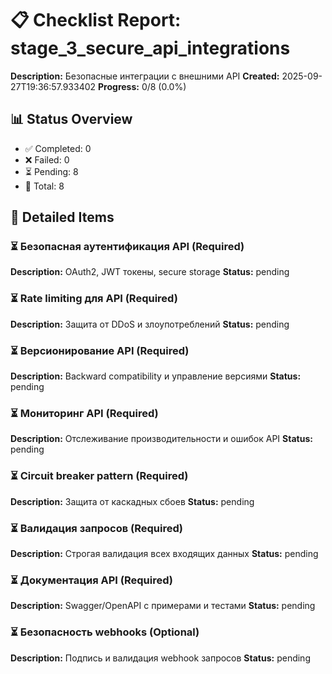 
# 📋 Checklist Report: stage_3_secure_api_integrations

**Description:** Безопасные интеграции с внешними API
**Created:** 2025-09-27T19:36:57.933402
**Progress:** 0/8 (0.0%)

## 📊 Status Overview
- ✅ Completed: 0
- ❌ Failed: 0
- ⏳ Pending: 8
- 📝 Total: 8

## 📝 Detailed Items

### ⏳ Безопасная аутентификация API (Required)
**Description:** OAuth2, JWT токены, secure storage
**Status:** pending

### ⏳ Rate limiting для API (Required)
**Description:** Защита от DDoS и злоупотреблений
**Status:** pending

### ⏳ Версионирование API (Required)
**Description:** Backward compatibility и управление версиями
**Status:** pending

### ⏳ Мониторинг API (Required)
**Description:** Отслеживание производительности и ошибок API
**Status:** pending

### ⏳ Circuit breaker pattern (Required)
**Description:** Защита от каскадных сбоев
**Status:** pending

### ⏳ Валидация запросов (Required)
**Description:** Строгая валидация всех входящих данных
**Status:** pending

### ⏳ Документация API (Required)
**Description:** Swagger/OpenAPI с примерами и тестами
**Status:** pending

### ⏳ Безопасность webhooks (Optional)
**Description:** Подпись и валидация webhook запросов
**Status:** pending

